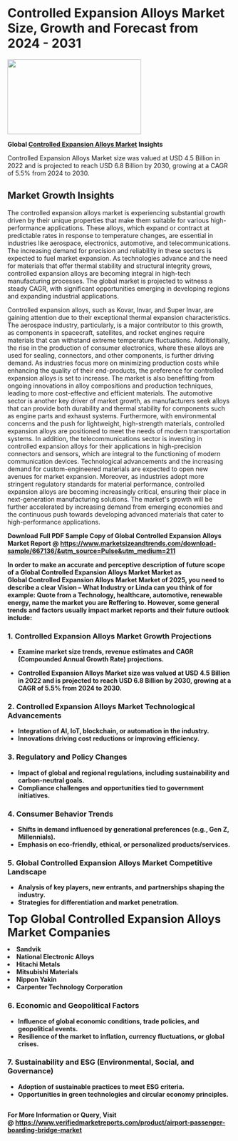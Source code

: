 <H1>Controlled Expansion Alloys Market Size, Growth and Forecast from 2024 - 2031</H1><img class="aligncenter size-medium wp-image-584254" src="https://thirdeyenews.in/wp-content/uploads/2024/09/Global-Market-Research-300x168.jpeg" alt="" width="300" height="168" /><p><strong>Global&nbsp;<a href="https://www.marketsizeandtrends.com/download-sample/667136/&amp;utm_source=Pulse&amp;utm_medium=211">Controlled Expansion Alloys Market</a> Insights</strong></p><p>Controlled Expansion Alloys Market size was valued at USD 4.5 Billion in 2022 and is projected to reach USD 6.8 Billion by 2030, growing at a CAGR of 5.5% from 2024 to 2030.</p><p><h2>Market Growth Insights</h2> <p>The controlled expansion alloys market is experiencing substantial growth driven by their unique properties that make them suitable for various high-performance applications. These alloys, which expand or contract at predictable rates in response to temperature changes, are essential in industries like aerospace, electronics, automotive, and telecommunications. The increasing demand for precision and reliability in these sectors is expected to fuel market expansion. As technologies advance and the need for materials that offer thermal stability and structural integrity grows, controlled expansion alloys are becoming integral in high-tech manufacturing processes. The global market is projected to witness a steady CAGR, with significant opportunities emerging in developing regions and expanding industrial applications.</p> <p><strong></strong></p> <p>Controlled expansion alloys, such as Kovar, Invar, and Super Invar, are gaining attention due to their exceptional thermal expansion characteristics. The aerospace industry, particularly, is a major contributor to this growth, as components in spacecraft, satellites, and rocket engines require materials that can withstand extreme temperature fluctuations. Additionally, the rise in the production of consumer electronics, where these alloys are used for sealing, connectors, and other components, is further driving demand. As industries focus more on minimizing production costs while enhancing the quality of their end-products, the preference for controlled expansion alloys is set to increase. The market is also benefitting from ongoing innovations in alloy compositions and production techniques, leading to more cost-effective and efficient materials. The automotive sector is another key driver of market growth, as manufacturers seek alloys that can provide both durability and thermal stability for components such as engine parts and exhaust systems. Furthermore, with environmental concerns and the push for lightweight, high-strength materials, controlled expansion alloys are positioned to meet the needs of modern transportation systems. In addition, the telecommunications sector is investing in controlled expansion alloys for their applications in high-precision connectors and sensors, which are integral to the functioning of modern communication devices. Technological advancements and the increasing demand for custom-engineered materials are expected to open new avenues for market expansion. Moreover, as industries adopt more stringent regulatory standards for material performance, controlled expansion alloys are becoming increasingly critical, ensuring their place in next-generation manufacturing solutions. The market's growth will be further accelerated by increasing demand from emerging economies and the continuous push towards developing advanced materials that cater to high-performance applications. <p><strong></p><p><span class=""><strong>Download Full PDF Sample Copy of Global Controlled Expansion Alloys Market Report</strong> @ <a href="https://www.marketsizeandtrends.com/download-sample/667136/&amp;utm_source=Pulse&amp;utm_medium=211" target="_blank">https://www.marketsizeandtrends.com/download-sample/667136/&amp;utm_source=Pulse&amp;utm_medium=211</a></span></p><p>In order to make an accurate and perceptive description of future scope of a Global&nbsp;Controlled Expansion Alloys Market Market as Global&nbsp;Controlled Expansion Alloys Market Market of 2025, you need to describe a clear Vision &ndash; What Industry or Linda can you think of for example: Quote from a Technology, healthcare, automotive, renewable energy, name the market you are Reffering to. However, some general trends and factors usually impact market reports and their future outlook include:</p><h3>1.&nbsp;<strong>Controlled Expansion Alloys Market Growth Projections</strong></h3><ul><li>Examine market size trends, revenue estimates and CAGR (Compounded Annual Growth Rate) projections.</li><li><p>Controlled Expansion Alloys Market size was valued at USD 4.5 Billion in 2022 and is projected to reach USD 6.8 Billion by 2030, growing at a CAGR of 5.5% from 2024 to 2030.</p></li></ul><h3>2.&nbsp;<strong>Controlled Expansion Alloys Market Technological Advancements</strong></h3><ul><li>Integration of AI, IoT, blockchain, or automation in the industry.</li><li>Innovations driving cost reductions or improving efficiency.</li></ul><h3>3.&nbsp;<strong>Regulatory and Policy Changes</strong></h3><ul><li>Impact of global and regional regulations, including sustainability and carbon-neutral goals.</li><li>Compliance challenges and opportunities tied to government initiatives.</li></ul><h3>4.&nbsp;<strong>Consumer Behavior Trends</strong></h3><ul><li>Shifts in demand influenced by generational preferences (e.g., Gen Z, Millennials).</li><li>Emphasis on eco-friendly, ethical, or personalized products/services.</li></ul><h3>5.&nbsp;<strong>Global Controlled Expansion Alloys Market Competitive Landscape</strong></h3><ul><li>Analysis of key players, new entrants, and partnerships shaping the industry.</li><li>Strategies for differentiation and market penetration.</li></ul><p data-pm-slice="1 1 []"><span style="color: inherit; font-family: inherit; font-size: 25px;">Top Global Controlled Expansion Alloys Market Companies</span></p><div class="" data-test-id=""><p><li>Sandvik</li><li> National Electronic Alloys</li><li> Hitachi Metals</li><li> Mitsubishi Materials</li><li> Nippon Yakin</li><li> Carpenter Technology Corporation</li></p></div><h3>6.&nbsp;<strong>Economic and Geopolitical Factors</strong></h3><ul><li>Influence of global economic conditions, trade policies, and geopolitical events.</li><li>Resilience of the market to inflation, currency fluctuations, or global crises.</li></ul><h3>7.&nbsp;<strong>Sustainability and ESG (Environmental, Social, and Governance)</strong></h3><ul><li>Adoption of sustainable practices to meet ESG criteria.</li><li>Opportunities in green technologies and circular economy principles.</li></ul><h2><strong style="font-size: 14px;">For More Information or Query, Visit @&nbsp;</strong><a style="background-color: #ffffff; font-size: 14px;" href="https://www.marketsizeandtrends.com/report/controlled-expansion-alloys-market/" target="_blank">https://www.verifiedmarketreports.com/product/airport-passenger-boarding-bridge-market</a></h2>
